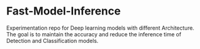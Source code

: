 # Fast-Model-Inference
Experimentation repo for Deep learning models with different Architecture. The goal is to maintain the accuracy and reduce the inference time of Detection and Classification models.
